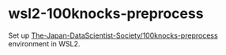 # wsl2-100knocks-preprocess

Set up [The-Japan-DataScientist-Society/100knocks-preprocess](https://github.com/The-Japan-DataScientist-Society/100knocks-preprocess) environment in WSL2.
